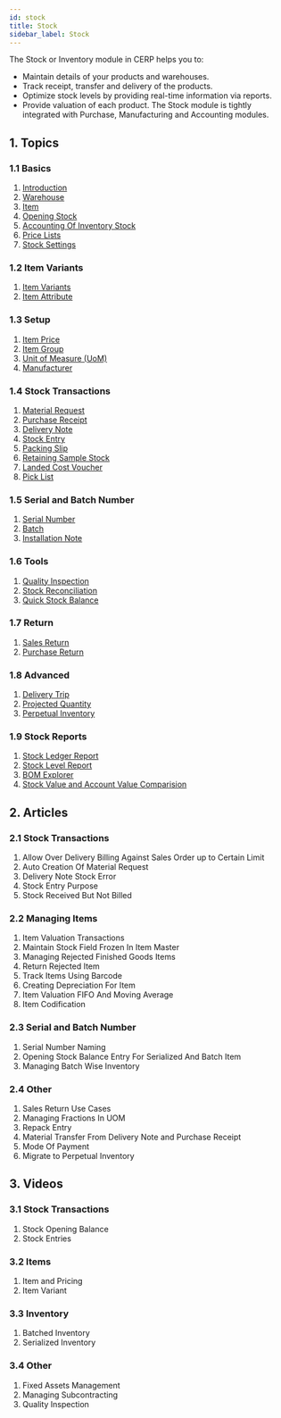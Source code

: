```yaml
---
id: stock
title: Stock
sidebar_label: Stock
---
```


The Stock or Inventory module in CERP helps you to:

- Maintain details of your products and warehouses.
- Track receipt, transfer and delivery of the products.
- Optimize stock levels by providing real-time information via reports.
- Provide valuation of each product.
  The Stock module is tightly integrated with Purchase, Manufacturing and Accounting modules.

## 1. Topics

### 1.1 Basics

1. [Introduction](/docs/coreModules/stock/intro)
1. [Warehouse](/docs/coreModules/stock/warehouse)
1. [Item](/docs/coreModules/stock/item)
1. [Opening Stock](/docs/coreModules/stock/openStock)
1. [Accounting Of Inventory Stock](/docs/coreModules/stock/accOfInvent)
1. [Price Lists](/docs/coreModules/stock/priceLists)
1. [Stock Settings](/docs/coreModules/stock/stockSett)

### 1.2 Item Variants

1. [Item Variants](/docs/coreModules/stock/itemVar)
1. [Item Attribute](/docs/coreModules/stock/itemAttr)

### 1.3 Setup

1. [Item Price](/docs/coreModules/stock/itemPr)
1. [Item Group](/docs/coreModules/stock/itemGrp)
1. [Unit of Measure (UoM)](/docs/coreModules/stock/uom)
1. [Manufacturer](/docs/coreModules/stock/manufact)

### 1.4 Stock Transactions

1. [Material Request](/docs/coreModules/stock/matReq)
1. [Purchase Receipt](/docs/coreModules/stock/purcRecp)
1. [Delivery Note](/docs/coreModules/stock/delivNote)
1. [Stock Entry](/docs/coreModules/stock/stockEnt)
1. [Packing Slip](/docs/coreModules/stock/packingSlip)
1. [Retaining Sample Stock](/docs/coreModules/stock/retSample)
1. [Landed Cost Voucher](/docs/coreModules/stock/landedCost)
1. [Pick List](/docs/coreModules/stock/pickList)

### 1.5 Serial and Batch Number

1. [Serial Number](/docs/coreModules/stock/serialN)
1. [Batch](/docs/coreModules/stock/batch)
1. [Installation Note](/docs/coreModules/stock/installNote)

### 1.6 Tools

1. [Quality Inspection](/docs/coreModules/stock/quaInspec)
1. [Stock Reconciliation](/docs/coreModules/stock/stockRec)
1. [Quick Stock Balance](/docs/coreModules/stock/quickStock)

### 1.7 Return

1. [Sales Return](/docs/coreModules/stock/salesRet)
1. [Purchase Return](/docs/coreModules/stock/purcRet)

### 1.8 Advanced

1. [Delivery Trip](/docs/coreModules/stock/delivTrip)
1. [Projected Quantity](/docs/coreModules/stock/projectedQu)
1. [Perpetual Inventory](/docs/coreModules/stock/perpetualInv)

### 1.9 Stock Reports

1. [Stock Ledger Report](/docs/coreModules/stock/stockLed)
1. [Stock Level Report](/docs/coreModules/stock/stockLevel)
1. [BOM Explorer](/docs/coreModules/stock/bomEx)
1. [Stock Value and Account Value Comparision](/docs/coreModules/stock/stockVal)

## 2. Articles

### 2.1 Stock Transactions

1. Allow Over Delivery Billing Against Sales Order up to Certain Limit
1. Auto Creation Of Material Request
1. Delivery Note Stock Error
1. Stock Entry Purpose
1. Stock Received But Not Billed

### 2.2 Managing Items

1. Item Valuation Transactions
1. Maintain Stock Field Frozen In Item Master
1. Managing Rejected Finished Goods Items
1. Return Rejected Item
1. Track Items Using Barcode
1. Creating Depreciation For Item
1. Item Valuation FIFO And Moving Average
1. Item Codification

### 2.3 Serial and Batch Number

1. Serial Number Naming
1. Opening Stock Balance Entry For Serialized And Batch Item
1. Managing Batch Wise Inventory

### 2.4 Other

1. Sales Return Use Cases
1. Managing Fractions In UOM
1. Repack Entry
1. Material Transfer From Delivery Note and Purchase Receipt
1. Mode Of Payment
1. Migrate to Perpetual Inventory

## 3. Videos

### 3.1 Stock Transactions

1. Stock Opening Balance
1. Stock Entries

### 3.2 Items

1. Item and Pricing
1. Item Variant

### 3.3 Inventory

1. Batched Inventory
1. Serialized Inventory

### 3.4 Other

1. Fixed Assets Management
1. Managing Subcontracting
1. Quality Inspection
